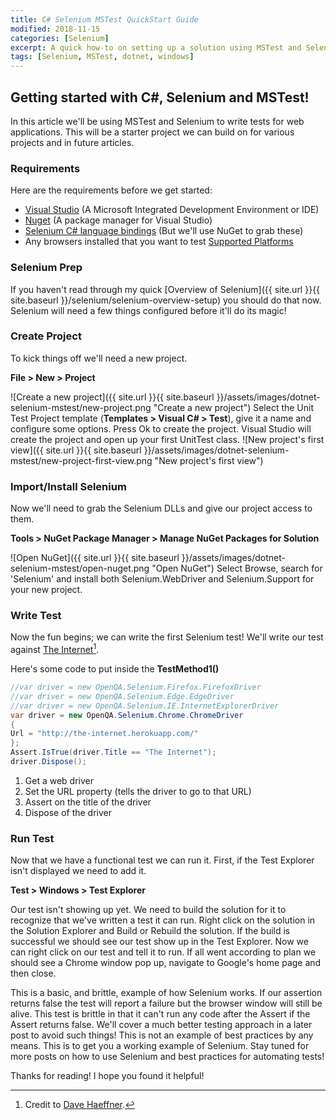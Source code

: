 ```yaml
---
title: C# Selenium MSTest QuickStart Guide
modified: 2018-11-15
categories: [Selenium]
excerpt: A quick how-to on setting up a solution using MSTest and Selenium!
tags: [Selenium, MSTest, dotnet, windows]
---
```


## Getting started with C#, Selenium and MSTest!
In this article we'll be using MSTest and Selenium to write tests for web applications. This will be a starter project we can build on for various projects and in future articles.

### Requirements
Here are the requirements before we get started:

 * [Visual Studio](https://www.visualstudio.com/en-us/downloads/download-visual-studio-vs.aspx) (A Microsoft Integrated Development Environment or IDE)
 * [Nuget](http://docs.nuget.org/consume/installing-nuget) (A package manager for Visual Studio)
 * [Selenium C# language bindings](http://docs.seleniumhq.org/download/) (But we'll use NuGet to grab these)
 * Any browsers installed that you want to test [Supported Platforms](http://docs.seleniumhq.org/about/platforms.jsp)

### Selenium Prep
If you haven't read through my quick [Overview of Selenium]({{ site.url }}{{ site.baseurl }}/selenium/selenium-overview-setup) you should do that now. Selenium will need a few things configured before it'll do its magic!

### Create Project
To kick things off we'll need a new project.

**File > New > Project**

![Create a new project]({{ site.url }}{{ site.baseurl }}/assets/images/dotnet-selenium-mstest/new-project.png "Create a new project")
Select the Unit Test Project template (**Templates > Visual C# > Test**), give it a name and configure some options. Press Ok to create the project. Visual Studio will create the project and open up your first UnitTest class.
![New project's first view]({{ site.url }}{{ site.baseurl }}/assets/images/dotnet-selenium-mstest/new-project-first-view.png "New project's first view")

### Import/Install Selenium
Now we'll need to grab the Selenium DLLs and give our project access to them.

**Tools > NuGet Package Manager > Manage NuGet Packages for Solution**

![Open NuGet]({{ site.url }}{{ site.baseurl }}/assets/images/dotnet-selenium-mstest/open-nuget.png "Open NuGet")
Select Browse, search for 'Selenium' and install both Selenium.WebDriver and Selenium.Support for your new project.

### Write Test
Now the fun begins; we can write the first Selenium test!
We'll write our test against [The Internet](http://the-internet.herokuapp.com/)[^theinternet].

[^theinternet]: Credit to [Dave Haeffner](http://davehaeffner.com/).

Here's some code to put inside the **TestMethod1()**

```c#
//var driver = new OpenQA.Selenium.Firefox.FirefoxDriver
//var driver = new OpenQA.Selenium.Edge.EdgeDriver
//var driver = new OpenQA.Selenium.IE.InternetExplorerDriver
var driver = new OpenQA.Selenium.Chrome.ChromeDriver
{
Url = "http://the-internet.herokuapp.com/"
};
Assert.IsTrue(driver.Title == "The Internet");
driver.Dispose();
```

1. Get a web driver
2. Set the URL property (tells the driver to go to that URL)
3. Assert on the title of the driver
4. Dispose of the driver

### Run Test
Now that we have a functional test we can run it. First, if the Test Explorer isn't displayed we need to add it.

**Test > Windows > Test Explorer**

Our test isn't showing up yet. We need to build the solution for it to recognize that we've written a test it can run. Right click on the solution in the Solution Explorer and Build or Rebuild the solution. If the build is successful we should see our test show up in the Test Explorer. Now we can right click on our test and tell it to run. If all went according to plan we should see a Chrome window pop up, navigate to Google's home page and then close.

This is a basic, and brittle, example of how Selenium works. If our assertion returns false the test will report a failure but the browser window will still be alive. This test is brittle in that it can't run any code after the Assert if the Assert returns false. We'll cover a much better testing approach in a later post to avoid such things! This is not an example of best practices by any means. This is to get you a working example of Selenium. Stay tuned for more posts on how to use Selenium and best practices for automating tests!

Thanks for reading! I hope you found it helpful!

